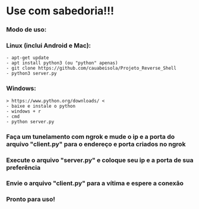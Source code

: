 # Use com sabedoria!!!

### Modo de uso:

### Linux (inclui Android e Mac):
    - apt-get update
    - apt install python3 (ou "python" apenas)
    - git clone https://github.com/cauabeisola/Projeto_Reverse_Shell
    - python3 server.py

### Windows:
    > https://www.python.org/downloads/ <
    - baixe e instale o python
    - windows + r
    - cmd
    - python server.py

### Faça um tunelamento com ngrok e mude o ip e a porta do arquivo "client.py" para o endereço e porta criados no ngrok

### Execute o arquivo "server.py" e coloque seu ip e a porta de sua preferência

### Envie o arquivo "client.py" para a vítima e espere a conexão

### Pronto para uso!